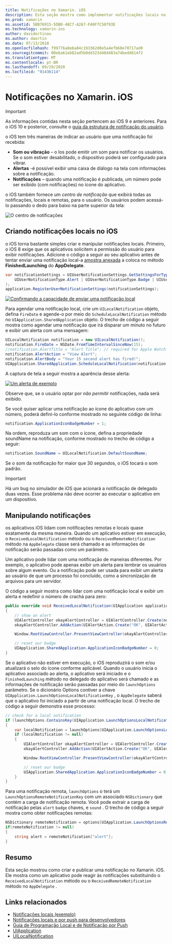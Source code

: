 ```yaml
---
title: Notificações no Xamarin. iOS
description: Esta seção mostra como implementar notificações locais no Xamarin. iOS. Ele explicará os vários elementos da interface do usuário de uma notificação do iOS e discutirá as APIs envolvidas na criação e exibição de uma notificação.
ms.prod: xamarin
ms.assetid: 5BB76915-5DB0-48C7-A267-FA9F7C50793E
ms.technology: xamarin-ios
author: davidortinau
ms.author: daortin
ms.date: 07/13/2018
ms.openlocfilehash: f99776a0e6a84c193362d0e5a4efb68e70717ad0
ms.sourcegitcommit: 00e6a61eb82ad5b0dd323d48d483a74bedd814f2
ms.translationtype: MT
ms.contentlocale: pt-BR
ms.lasthandoff: 09/29/2020
ms.locfileid: "91436114"
---
```

# <a name="notifications-in-xamarinios"></a>Notificações no Xamarin. iOS

> [!IMPORTANT]
> As informações contidas nesta seção pertencem ao iOS 9 e anteriores. Para o iOS 10 e posterior, consulte o [guia da estrutura de notificação do usuário](~/ios/platform/user-notifications/index.md).

o iOS tem três maneiras de indicar ao usuário que uma notificação foi recebida:

- **Som ou vibração** – o Ios pode emitir um som para notificar os usuários. Se o som estiver desabilitado, o dispositivo poderá ser configurado para vibrar.
- **Alertas** -é possível exibir uma caixa de diálogo na tela com informações sobre a notificação.
- **Notificações** – quando uma notificação é publicada, um número pode ser exibido (com notificações) no ícone do aplicativo.

o iOS também fornece um *centro de notificação* que exibirá todas as notificações, locais e remotas, para o usuário. Os usuários podem acessá-lo passando o dedo para baixo na parte superior da tela:

![O centro de notificações](local-notifications-in-ios-images/image13.png "O centro de notificações")

## <a name="creating-local-notifications-in-ios"></a>Criando notificações locais no iOS

o iOS torna bastante simples criar e manipular notificações locais.
Primeiro, o iOS 8 exige que os aplicativos solicitem a permissão do usuário para exibir notificações. Adicione o código a seguir ao seu aplicativo antes de tentar enviar uma notificação local-a [amostra anexada](/samples/xamarin/ios-samples/localnotifications) a coloca no método **FinishedLaunching** do **AppDelegate**.

```csharp
var notificationSettings = UIUserNotificationSettings.GetSettingsForTypes(
    UIUserNotificationType.Alert | UIUserNotificationType.Badge | UIUserNotificationType.Sound, null
);
application.RegisterUserNotificationSettings(notificationSettings);
```

[![Confirmando a capacidade de enviar uma notificação local](local-notifications-in-ios-images/image0-sml.png "Confirmando a capacidade de enviar uma notificação local")](local-notifications-in-ios-images/image0.png#lightbox)

Para agendar uma notificação local, crie um `UILocalNotification` objeto, defina `FireDate` e agende-o por meio do `ScheduleLocalNotification` método no `UIApplication.SharedApplication` objeto. O trecho de código a seguir mostra como agendar uma notificação que irá disparar um minuto no futuro e exibir um alerta com uma mensagem:

```csharp
UILocalNotification notification = new UILocalNotification();
notification.FireDate = NSDate.FromTimeIntervalSinceNow(15);
//notification.AlertTitle = "Alert Title"; // required for Apple Watch notifications
notification.AlertAction = "View Alert";
notification.AlertBody = "Your 15 second alert has fired!";
UIApplication.SharedApplication.ScheduleLocalNotification(notification);
```

A captura de tela a seguir mostra a aparência desse alerta:

[![Um alerta de exemplo](local-notifications-in-ios-images/image2-sml.png)](local-notifications-in-ios-images/image2.png#lightbox)

Observe que, se o usuário optar por *não permitir* notificações, nada será exibido.

Se você quiser aplicar uma notificação ao ícone do aplicativo com um número, poderá defini-lo conforme mostrado no seguinte código de linha:

```csharp
notification.ApplicationIconBadgeNumber = 1;
```

Na ordem, reproduza um som com o ícone, defina a propriedade soundName na notificação, conforme mostrado no trecho de código a seguir:

```csharp
notification.SoundName = UILocalNotification.DefaultSoundName;
```

Se o som da notificação for maior que 30 segundos, o iOS tocará o som padrão.

> [!IMPORTANT]
> Há um bug no simulador de iOS que acionará a notificação de delegado duas vezes. Esse problema não deve ocorrer ao executar o aplicativo em um dispositivo.

## <a name="handling-notifications"></a>Manipulando notificações

os aplicativos iOS lidam com notificações remotas e locais quase exatamente da mesma maneira. Quando um aplicativo estiver em execução, o `ReceivedLocalNotification` método ou o `ReceivedRemoteNotification` método na `AppDelegate` classe será chamado e as informações de notificação serão passadas como um parâmetro.

Um aplicativo pode lidar com uma notificação de maneiras diferentes. Por exemplo, o aplicativo pode apenas exibir um alerta para lembrar os usuários sobre algum evento. Ou a notificação pode ser usada para exibir um alerta ao usuário de que um processo foi concluído, como a sincronização de arquivos para um servidor.

O código a seguir mostra como lidar com uma notificação local e exibir um alerta e redefinir o número de crachá para zero:

```csharp
public override void ReceivedLocalNotification(UIApplication application, UILocalNotification notification)
{
    // show an alert
    UIAlertController okayAlertController = UIAlertController.Create(notification.AlertAction, notification.AlertBody, UIAlertControllerStyle.Alert);
    okayAlertController.AddAction(UIAlertAction.Create("OK", UIAlertActionStyle.Default, null));

    Window.RootViewController.PresentViewController(okayAlertController, true, null);

    // reset our badge
    UIApplication.SharedApplication.ApplicationIconBadgeNumber = 0;
}
```

Se o aplicativo não estiver em execução, o iOS reproduzirá o som e/ou atualizará o selo do ícone conforme aplicável. Quando o usuário inicia o aplicativo associado ao alerta, o aplicativo será iniciado e o `FinishedLaunching` método no delegado do aplicativo será chamado e as informações de notificação serão passadas por meio do `launchOptions` parâmetro. Se o dicionário Options contiver a chave `UIApplication.LaunchOptionsLocalNotificationKey` , o `AppDelegate` saberá que o aplicativo foi iniciado a partir de uma notificação local. O trecho de código a seguir demonstra esse processo:

```csharp
// check for a local notification
if (launchOptions.ContainsKey(UIApplication.LaunchOptionsLocalNotificationKey))
{
    var localNotification = launchOptions[UIApplication.LaunchOptionsLocalNotificationKey] as UILocalNotification;
    if (localNotification != null)
    {
        UIAlertController okayAlertController = UIAlertController.Create(localNotification.AlertAction, localNotification.AlertBody, UIAlertControllerStyle.Alert);
        okayAlertController.AddAction(UIAlertAction.Create("OK", UIAlertActionStyle.Default, null));

        Window.RootViewController.PresentViewController(okayAlertController, true, null);

        // reset our badge
        UIApplication.SharedApplication.ApplicationIconBadgeNumber = 0;
    }
}
```

Para uma notificação remota, `launchOptions` o terá um `LaunchOptionsRemoteNotificationKey` com um associado `NSDictionary` que contém a carga de notificação remota. Você pode extrair a carga de notificação pelas `alert` `badge` chaves, e `sound` . O trecho de código a seguir mostra como obter notificações remotas:

```csharp
NSDictionary remoteNotification = options[UIApplication.LaunchOptionsRemoteNotificationKey];
if(remoteNotification != null)
{
    string alert = remoteNotification["alert"];
}
```

## <a name="summary"></a>Resumo

Esta seção mostrou como criar e publicar uma notificação no Xamarin. iOS. Ele mostra como um aplicativo pode reagir às notificações substituindo o `ReceivedLocalNotification` método ou o `ReceivedRemoteNotification` método no `AppDelegate` .

## <a name="related-links"></a>Links relacionados

- [Notificações locais (exemplo)](/samples/xamarin/ios-samples/localnotifications)
- [Notificações locais e por push para desenvolvedores](https://developer.apple.com/notifications/)
- [Guia de Programação Local e de Notificação por Push](https://developer.apple.com/library/prerelease/content/documentation/NetworkingInternet/Conceptual/RemoteNotificationsPG/)
- [UIApplication](/dotnet/api/uikit.uiapplication)
- [UILocalNotification](/dotnet/api/uikit.UILocalNotification)